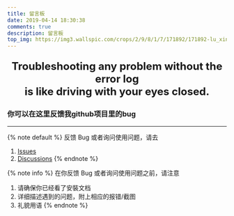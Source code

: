 ```yaml
---
title: 留言板
date: 2019-04-14 18:30:38
comments: true
description: 留言板
top_img: https://img3.wallspic.com/crops/2/9/8/1/7/171892/171892-lu_xing-cheng_shi-li_cheng_bei-cheng_shi_jing_guan-3840x2160.jpg
---
```

<p style="font-size:1.72em;font-weight:bold;text-align: center">
Troubleshooting any problem without the error log <br> 
is like driving with your eyes closed.<br>

### 你可以在这里反馈我github项目里的bug

</p>

***

{% note default %}
反馈 Bug 或者询问使用问题，请去 
   1. [Issues](https://github.com/vanillaholic/vanillaholic/issues)
   2. [Discussions](https://github.com/vanillaholic/vanillaholic/discussions)
{% endnote %}

{% note info %}
在你反馈 Bug 或者询问使用问题之前，请注意
1. 请确保你已经看了安裝文档
2. 详细描述遇到的问题，附上相应的报错/截图
3. 礼貌用语
{% endnote %}